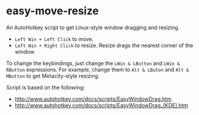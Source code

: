 easy-move-resize
================

An AutoHotkey script to get Linux-style window dragging and resizing.

- `Left Win + Left Click` to move.
- `Left Win + Right Click` to resize. Resize drags the nearest corner of the
  window.

To change the keybindings, just change the `LWin & LButton` and `LWin &
RButton` expressions. For example, change them to `Alt & LButon` and `Alt &
MButton` to get Metacity-style resizing.

Script is based on the following:
- http://www.autohotkey.com/docs/scripts/EasyWindowDrag.htm
- http://www.autohotkey.com/docs/scripts/EasyWindowDrag_(KDE).htm
